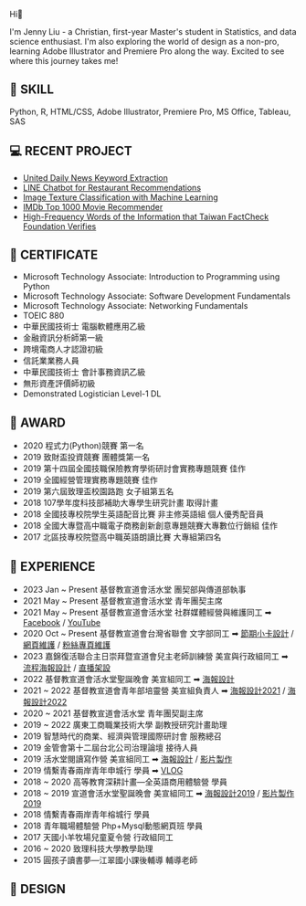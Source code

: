 Hi👋

I'm Jenny Liu - a Christian, first-year Master's student in Statistics, and data science enthusiast. I'm also exploring the world of design as a non-pro, learning Adobe Illustrator and Premiere Pro along the way. Excited to see where this journey takes me!

## 📌 SKILL

Python, R, HTML/CSS, Adobe Illustrator, Premiere Pro, MS Office, Tableau, SAS

## 💻 RECENT PROJECT

- [United Daily News Keyword Extraction](https://github.com/jennyliucl/keyword-extraction)
- [LINE Chatbot for Restaurant Recommendations](https://github.com/jennyliucl/chatbot-satisfaction-analysis)
- [Image Texture Classification with Machine Learning](https://github.com/jennyliucl/image-texture-classification)
- [IMDb Top 1000 Movie Recommender](https://github.com/jennyliucl/movie-recommender)
- [High-Frequency Words of the Information that Taiwan FactCheck Foundation Verifies](https://github.com/jennyliucl/word-cloud-and-web-scraping)  

## 🪪 CERTIFICATE

- Microsoft Technology Associate: Introduction to Programming using Python
- Microsoft Technology Associate: Software Development Fundamentals
- Microsoft Technology Associate: Networking Fundamentals
- TOEIC 880
- 中華民國技術士 電腦軟體應用乙級
- 金融資訊分析師第一級
- 跨境電商人才認證初級
- 信託業業務人員
- 中華民國技術士 會計事務資訊乙級
- 無形資產評價師初級
- Demonstrated Logistician Level-1 DL

## 🏅 AWARD

- 2020 程式力(Python)競賽 第一名
- 2019 致財盃投資競賽 團體獎第一名
- 2019 第十四屆全國技職保險教育學術研討會實務專題競賽 佳作
- 2019 全國經營管理實務專題競賽 佳作
- 2019 第六屆致理盃校園路跑 女子組第五名
- 2018 107學年度科技部補助大專學生研究計畫 取得計畫
- 2018 全國技專校院學生英語配音比賽 非主修英語組 個人優秀配音員
- 2018 全國大專暨高中職電子商務創新創意專題競賽大專數位行銷組 佳作
- 2017 北區技專校院暨高中職英語朗讀比賽 大專組第四名

## 🌱 EXPERIENCE

- 2023 Jan ~ Present 基督教宣道會活水堂 團契部與傳道部執事
- 2021 May ~ Present 基督教宣道會活水堂 青年團契主席
- 2021 May ~ Present 基督教宣道會活水堂 社群媒體經營與維護同工 ➡︎ [Facebook](https://www.facebook.com/profile.php?id=100064103646505&mibextid=LQQJ4d) / [YouTube](https://www.youtube.com/@CMA_LivingWaterChurch/featured)
- 2020 Oct ~ Present 基督教宣道會台灣省聯會 文字部同工 ➡︎ [節期小卡設計](https://jennyliucl.github.io/JennyLiu/img/design/blessing-card) / [網頁維護](https://twcama.fhl.net) / [粉絲專頁維護](https://www.facebook.com/profile.php?id=100082110707001&mibextid=LQQJ4d)
- 2023 嘉錦復活聯合主日崇拜暨宣道會兒主老師訓練營 美宣與行政組同工 ➡︎ [流程海報設計](https://jennyliucl.github.io/JennyLiu/img/design/poster/2023-teacher-schedule.jpg) / [直播架設](https://www.youtube.com/live/JKnMZtw94OY?feature=share)
- 2022 基督教宣道會活水堂聖誕晚會 美宣組同工 ➡︎ [海報設計](https://jennyliucl.github.io/JennyLiu/img/design/poster/2022-christmas.png)
- 2021 ~ 2022 基督教宣道會青年部培靈營 美宣組負責人 ➡︎ [海報設計2021](https://jennyliucl.github.io/JennyLiu/img/design/poster/2021-missionary.png) / [海報設計2022](https://jennyliucl.github.io/JennyLiu/img/design/poster/2022-missionary.png)
- 2020 ~ 2021 基督教宣道會活水堂 青年團契副主席
- 2019 ~ 2022 廣東工商職業技術大學 副教授研究計畫助理
- 2019 智慧時代的商業、經濟與管理國際研討會 服務總召
- 2019 金管會第十二屆台北公司治理論壇 接待人員
- 2019 活水堂閱讀寫作營 美宣組同工 ➡︎ [海報設計](https://jennyliucl.github.io/JennyLiu/img/design/poster/2019-writing.png) / [影片製作](https://youtu.be/qcWKQi3aO94)
- 2019 情繫青春兩岸青年申城行 學員 ➡︎ [VLOG](https://youtu.be/lq_HtXXQl4U)
- 2018 ~ 2020 高等教育深耕計畫—全英語商用體驗營 學員
- 2018 ~ 2019 宣道會活水堂聖誕晚會 美宣組同工 ➡︎ [海報設計2019](https://jennyliucl.github.io/JennyLiu/img/design/poster/2019-christmas.png) / [影片製作2019](https://youtu.be/VEsh_K3Z-mY)
- 2018 情繫青春兩岸青年榕城行 學員
- 2018 青年職場體驗營 Php+Mysql動態網頁班 學員
- 2017 天國小羊牧場兒童夏令營 行政組同工
- 2016 ~ 2020 致理科技大學教學助理
- 2015 圓孩子讀書夢—江翠國小課後輔導 輔導老師

## 🎨 DESIGN

<!--
**jennyliucl/jennyliucl** is a ✨ _special_ ✨ repository because its `README.md` (this file) appears on your GitHub profile.

Here are some ideas to get you started:

- 🔭 I’m currently working on ...
- 🌱 I’m currently learning ...
- 👯 I’m looking to collaborate on ...
- 🤔 I’m looking for help with ...
- 💬 Ask me about ...
- 📫 How to reach me: ...
- 😄 Pronouns: ...
- ⚡ Fun fact: ...
-->

